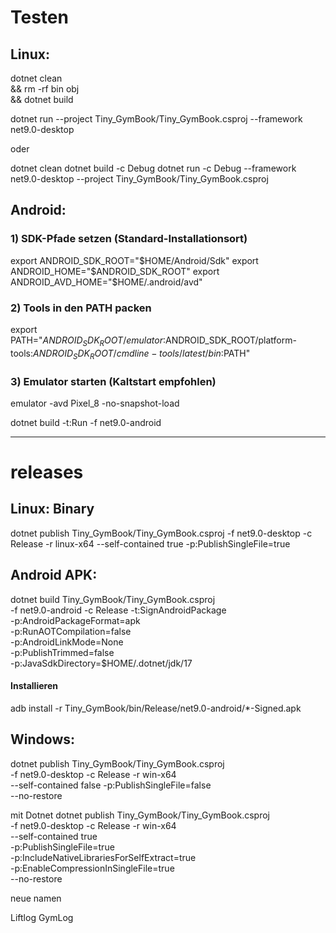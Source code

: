 # Testen

## Linux:

dotnet clean \
&& rm -rf bin obj \
&& dotnet build

dotnet run --project Tiny_GymBook/Tiny_GymBook.csproj --framework net9.0-desktop

oder

dotnet clean
dotnet build -c Debug
dotnet run -c Debug --framework net9.0-desktop --project Tiny_GymBook/Tiny_GymBook.csproj

## Android:

### 1) SDK-Pfade setzen (Standard-Installationsort)

export ANDROID_SDK_ROOT="$HOME/Android/Sdk"
export ANDROID_HOME="$ANDROID_SDK_ROOT"
export ANDROID_AVD_HOME="$HOME/.android/avd"

### 2) Tools in den PATH packen

export PATH="$ANDROID_SDK_ROOT/emulator:$ANDROID_SDK_ROOT/platform-tools:$ANDROID_SDK_ROOT/cmdline-tools/latest/bin:$PATH"

### 3) Emulator starten (Kaltstart empfohlen)

emulator -avd Pixel_8 -no-snapshot-load

dotnet build -t:Run -f net9.0-android

---

# releases

## Linux: Binary

dotnet publish Tiny_GymBook/Tiny_GymBook.csproj -f net9.0-desktop -c Release -r linux-x64 --self-contained true -p:PublishSingleFile=true

## Android APK:

dotnet build Tiny_GymBook/Tiny_GymBook.csproj \
 -f net9.0-android -c Release -t:SignAndroidPackage \
 -p:AndroidPackageFormat=apk \
 -p:RunAOTCompilation=false \
 -p:AndroidLinkMode=None \
 -p:PublishTrimmed=false \
 -p:JavaSdkDirectory=$HOME/.dotnet/jdk/17

#### Installieren

adb install -r Tiny_GymBook/bin/Release/net9.0-android/\*-Signed.apk

## Windows:

dotnet publish Tiny_GymBook/Tiny_GymBook.csproj \
 -f net9.0-desktop -c Release -r win-x64 \
 --self-contained false -p:PublishSingleFile=false \
 --no-restore

mit Dotnet
dotnet publish Tiny_GymBook/Tiny_GymBook.csproj \
 -f net9.0-desktop -c Release -r win-x64 \
 --self-contained true \
 -p:PublishSingleFile=true \
 -p:IncludeNativeLibrariesForSelfExtract=true \
 -p:EnableCompressionInSingleFile=true \
 --no-restore

neue namen

Liftlog
GymLog

